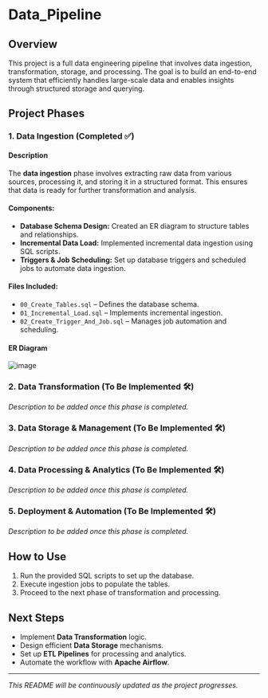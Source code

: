 # Data_Pipeline

## Overview  
This project is a full data engineering pipeline that involves data ingestion, transformation, storage, and processing. The goal is to build an end-to-end system that efficiently handles large-scale data and enables insights through structured storage and querying.

## Project Phases  

### 1. Data Ingestion (Completed ✅)  
#### Description  
The **data ingestion** phase involves extracting raw data from various sources, processing it, and storing it in a structured format. This ensures that data is ready for further transformation and analysis.

#### Components:  
- **Database Schema Design:** Created an ER diagram to structure tables and relationships.  
- **Incremental Data Load:** Implemented incremental data ingestion using SQL scripts.  
- **Triggers & Job Scheduling:** Set up database triggers and scheduled jobs to automate data ingestion.  

#### Files Included:  
- `00_Create_Tables.sql` – Defines the database schema.  
- `01_Incremental_Load.sql` – Implements incremental ingestion.  
- `02_Create_Trigger_And_Job.sql` – Manages job automation and scheduling.  

#### ER Diagram  
![image](https://github.com/user-attachments/assets/bc457e77-02f1-46e0-979d-94dfd7d200ae)

### 2. Data Transformation (To Be Implemented 🛠️)  
_Description to be added once this phase is completed._  

### 3. Data Storage & Management (To Be Implemented 🛠️)  
_Description to be added once this phase is completed._  

### 4. Data Processing & Analytics (To Be Implemented 🛠️)  
_Description to be added once this phase is completed._  

### 5. Deployment & Automation (To Be Implemented 🛠️)  
_Description to be added once this phase is completed._  

## How to Use  
1. Run the provided SQL scripts to set up the database.  
2. Execute ingestion jobs to populate the tables.  
3. Proceed to the next phase of transformation and processing.  

## Next Steps  
- Implement **Data Transformation** logic.  
- Design efficient **Data Storage** mechanisms.  
- Set up **ETL Pipelines** for processing and analytics.  
- Automate the workflow with **Apache Airflow**.  

---  
_This README will be continuously updated as the project progresses._  


